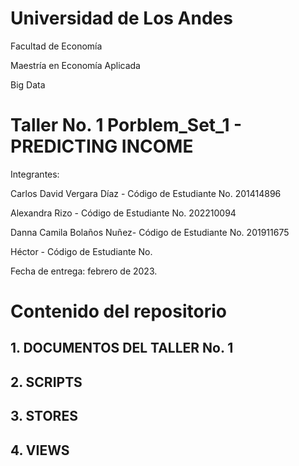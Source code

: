 # Universidad de Los Andes

Facultad de Economía

Maestría en Economía Aplicada

Big Data

# Taller No. 1 Porblem_Set_1 - PREDICTING INCOME

Integrantes: 

Carlos David Vergara Díaz -
Código de Estudiante No. 201414896

Alexandra Rizo - 
Código de Estudiante No. 202210094

Danna Camila Bolaños Nuñez- 
Código de Estudiante No. 201911675

Héctor - 
Código de Estudiante No. 

Fecha de entrega: febrero de 2023. 

# Contenido del repositorio

## 1. DOCUMENTOS DEL TALLER No. 1

## 2. SCRIPTS

## 3. STORES

## 4. VIEWS

